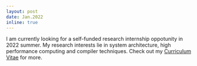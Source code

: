 ```yaml
---
layout: post
date: Jan.2022
inline: true
---
```


I am currently looking for a self-funded research internship oppotunity in 2022 summer. My research interests lie in system architecture, high performance computing and compiler techniques. Check out my [Curriculum Vitae](/assets/CV/pdf/cv.pdf) for more. 
